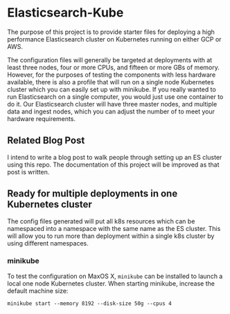 # Elasticsearch-Kube

The purpose of this project is to provide starter files for deploying a high performance Elasticsearch cluster on Kubernetes running on either GCP or AWS.  

The configuration files will generally be targeted at deployments with at least three nodes, four or more CPUs, and fifteen or more GBs of memory.  However, for the purposes of testing the components with less hardware available, there is also a profile that will run on a single node Kubernetes cluster which you can easily set up with minikube.  If you really wanted to run Elasticsearch on a single computer, you would just use one container to do it.  Our Elasticsearch cluster will have three master nodes, and multiple data and ingest nodes, which you can adjust the number of to meet your hardware requirements.

## Related Blog Post

I intend to write a blog post to walk people through setting up an ES cluster using this repo.  The documentation of this project will be improved as that post is written.

## Ready for multiple deployments in one Kubernetes cluster

The config files generated will put all k8s resources which can be namespaced into a namespace with the same name as the ES cluster.  This will allow you to run more than deployment within a single k8s cluster by using different namespaces.

### minikube

To test the configuration on MaxOS X, `minikube` can be installed to launch a local one node Kubernetes cluster.  When starting minikube, increase the default machine size:

`minikube start --memory 8192 --disk-size 50g --cpus 4`
